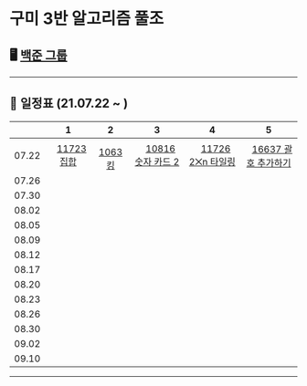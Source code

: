 # 구미 3반 알고리즘 풀조

## 🖥 [백준 그룹](https://www.acmicpc.net/group/11830)
-----------------------

## 📅 일정표 (21.07.22 ~ )
| |1|2|3|4|5|
|:--:|:--:|:--:|:--:|:--:|:--:|
|07.22|<img src="https://static.solved.ac/tier_small/6.svg" width="12" height="12">[11723 집합](https://www.acmicpc.net/problem/11723)|<img src="https://static.solved.ac/tier_small/7.svg" width="12" height="12">[1063 킹](https://www.acmicpc.net/problem/1063)|<img src="https://static.solved.ac/tier_small/7.svg" width="12" height="12">[10816 숫자 카드 2](https://www.acmicpc.net/problem/10816)|<img src="https://static.solved.ac/tier_small/8.svg" width="12" height="12">[11726 2⨉n 타일링](https://www.acmicpc.net/problem/11726)|<img src="https://static.solved.ac/tier_small/13.svg" width="12" height="12">[16637 괄호 추가하기](https://www.acmicpc.net/problem/11637)|
|07.26|
|07.30|
|08.02|
|08.05|
|08.09|
|08.12|
|08.17|
|08.20|
|08.23|
|08.26|
|08.30|
|09.02|
|09.10|

-----------------------